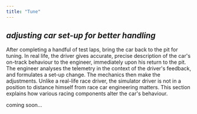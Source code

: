 ```yaml
---
title: "Tune"
---
```


## *adjusting car set-up for better handling*

After completing a handful of test laps, bring the car back to the pit for tuning. In real life, the driver gives accurate, precise description of the car's on-track behaviour to the engineer, immediately upon his return to the pit. The engineer analyses the telemetry in the context of the driver's feedback, and formulates a set-up change. The mechanics then make the adjustments. Unlike a real-life race driver, the simulator driver is not in a position to distance himself from race car engineering matters. This section explains how various racing components alter the car's behaviour.

coming soon...

